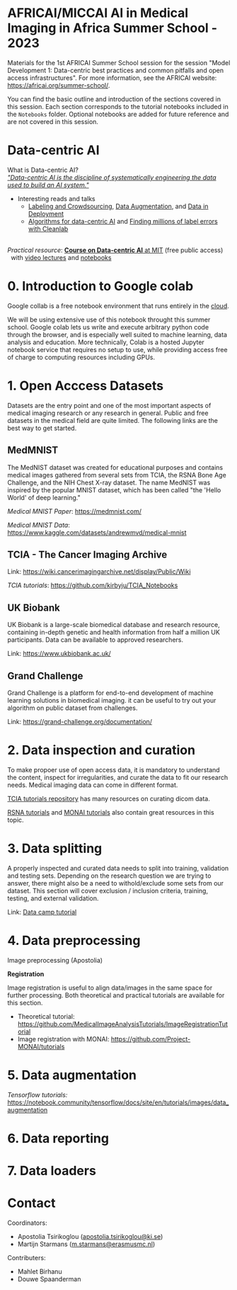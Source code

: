 # AFRICAI/MICCAI AI in Medical Imaging in Africa Summer School - 2023
Materials for the 1st AFRICAI Summer School session for the session
"Model Development 1: Data-centric best practices and common pitfalls and open access infrastructures". 
For more information, see the AFRICAI website: https://africai.org/summer-school/. 

You can find  the basic outline and introduction of the sections covered in this session. 
Each section corresponds to the tutorial notebooks included in the `Notebooks` folder. Optional notebooks are added for future reference and are not covered in this session.

# Data-centric AI
What is Data-centric AI?  
[*"Data-centric AI is the discipline of systematically engineering the data used to build an AI system."*](https://datacentricai.org/)    

* Interesting reads and talks
    * [Labeling and Crowdsourcing](https://datacentricai.org/labeling-and-crowdsourcing/), [Data Augmentation](https://datacentricai.org/data-augmentation/), and [Data in Deployment](https://datacentricai.org/data-in-deployment/)
    * [Algorithms for data-centric AI](https://datacentricai.org/blog/algorithms-for-data-centric-ai/) and [Finding millions of label errors with Cleanlab](https://datacentricai.org/blog/finding-millions-of-label-errors-with-cleanlab/)

<br>_Practical resource_: [**Course on Data-centric AI** at MIT](https://dcai.csail.mit.edu/) (free public access)  
&nbsp; with [video lectures](https://dcai.csail.mit.edu/lectures/) and [notebooks](https://github.com/dcai-course/dcai-lab)

# 0. Introduction to Google colab
Google collab is a free notebook environment that runs entirely in the [cloud](https://colab.research.google.com/drive/16pBJQePbqkz3QFV54L4NIkOn1kwpuRrj#scrollTo=BCmeo64HcLfs).

We will be using extensive use of this notebook throught this summer school. Google colab lets us write and execute arbitrary python code through the browser, and is especially well suited to machine learning, data analysis and education. More technically, Colab is a hosted Jupyter notebook service that requires no setup to use, while providing access free of charge to computing resources including GPUs.

# 1. Open Acccess Datasets
Datasets are the entry point and one of the most important aspects of medical imaging research or any research in general. Public and free datasets in the medical field are quite limited. The following links are the best way to get started.

## MedMNIST
The MedNIST dataset was created for educational purposes and contains medical images gathered from several sets from TCIA, the RSNA Bone Age Challenge, and the NIH Chest X-ray dataset. The name MedNIST was inspired by the popular MNIST dataset, which has been called "the 'Hello World' of deep learning."

*Medical MNIST Paper*: https://medmnist.com/

*Medical MNIST Data*: https://www.kaggle.com/datasets/andrewmvd/medical-mnist

## TCIA - The Cancer Imaging Archive
Link:  https://wiki.cancerimagingarchive.net/display/Public/Wiki

*TCIA tutorials*: https://github.com/kirbyju/TCIA_Notebooks

## UK Biobank
UK Biobank is a large-scale biomedical database and research resource, containing in-depth genetic and health information from half a million UK participants. Data can be available to approved researchers.

Link: https://www.ukbiobank.ac.uk/


## Grand Challenge
Grand Challenge is a platform for end-to-end development of machine learning solutions in biomedical imaging. it can be useful to try out your algorithm on public dataset from challenges.

Link: https://grand-challenge.org/documentation/

# 2. Data inspection and curation
To make propoer use of open access data, it is mandatory to understand the content, inspect for irregularities, and curate the data to fit our research needs. Medical imaging data can come in different format. 

[TCIA tutorials repository](https://github.com/kirbyju/TCIA_Notebooks) has many resources on curating dicom data.

[RSNA tutorials](https://github.com/RSNA/AI-Deep-Learning-Lab-2022/blob/main/sessions/data-curation) and [MONAI tutorials](https://github.com/Project-MONAI/tutorials) also contain great resources in this topic.


# 3. Data splitting 
A properly inspected and curated data needs to split into training, validation and testing sets. Depending on the research question we are trying to answer, there might also be a need to withold/exclude some sets from our dataset. This section will cover exclusion / inclusion criteria, training, testing, and external validation.

Link: [Data camp tutorial](https://github.com/datacamp/workspace-tutorial-python-data-preprocessing-train-test-split)

# 4. Data preprocessing 

Image preprocessing (Apostolia) 

**Registration**

Image registration is useful to align data/images in the same space for further processing. Both theoretical and practical tutorials are available for this section.

- Theoretical tutorial: https://github.com/MedicalImageAnalysisTutorials/ImageRegistrationTutorial
- Image registration with MONAI: https://github.com/Project-MONAI/tutorials

# 5. Data augmentation
*Tensorflow tutorials:* https://notebook.community/tensorflow/docs/site/en/tutorials/images/data_augmentation

# 6. Data reporting

# 7. Data loaders

# Contact
Coordinators:

- Apostolia Tsirikoglou (apostolia.tsirikoglou@ki.se)
- Martijn Starmans (m.starmans@erasmusmc.nl)

Contributers:

- Mahlet Birhanu
- Douwe Spaanderman